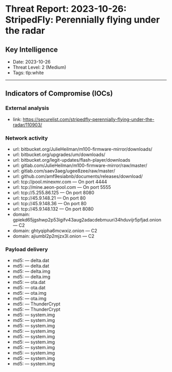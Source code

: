 # Threat Report: 2023-10-26: StripedFly: Perennially flying under the radar


## Key Intelligence
* Date: 2023-10-26
* Threat Level: 2 (Medium)
* Tags: tlp:white

---

## Indicators of Compromise (IOCs)
### External analysis
* link: https://securelist.com/stripedfly-perennially-flying-under-the-radar/110903/

### Network activity
* url: bitbucket.org/JulieHeilman/m100-firmware-mirror/downloads/
* url: bitbucket.org/upgrades/um/downloads/
* url: bitbucket.org/legit-updates/flash-player/downloads
* url: gitlab.com/JulieHeilman/m100-firmware-mirror/raw/master/
* url: gitlab.com/saev3aeg/ugee8zee/raw/master/
* url: github.com/amf9esiabnb/documents/releases/download/
* url: tcp://pool.minexmr.com — On port 4444
* url: tcp://mine.aeon-pool.com — On port 5555
* url: tcp://5.255.86.125 — On port 8080
* url: tcp://45.9.148.21 — On port 80
* url: tcp://45.9.148.36 — On port 80
* url: tcp://45.9.148.132 — On port 8080
* domain: gpiekd65jgshwp2p53igifv43aug2adacdebmuuri34hduvijr5pfjad.onion — C2
* domain: ghtyqipha6mcwxiz.onion — C2
* domain: ajiumbl2p2mjzx3l.onion — C2

### Payload delivery
* md5: <md5> — delta.dat
* md5: <md5> — delta.dat
* md5: <md5> — delta.img
* md5: <md5> — delta.img
* md5: <md5> — ota.dat
* md5: <md5> — ota.dat
* md5: <md5> — ota.img
* md5: <md5> — ota.img
* md5: <md5> — ThunderCrypt
* md5: <md5> — ThunderCrypt
* md5: <md5> — system.img
* md5: <md5> — system.img
* md5: <md5> — system.img
* md5: <md5> — system.img
* md5: <md5> — system.img
* md5: <md5> — system.img
* md5: <md5> — system.img
* md5: <md5> — system.img
* md5: <md5> — system.img
* md5: <md5> — system.img
